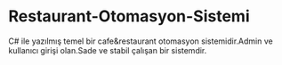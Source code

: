 # Restaurant-Otomasyon-Sistemi
C# ile yazılmış temel bir cafe&amp;restaurant otomasyon sistemidir.Admin ve kullanıcı girişi olan.Sade ve stabil çalışan bir sistemdir.
